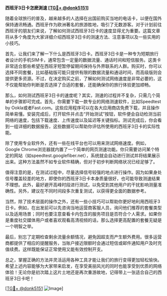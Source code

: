 **西班牙3日卡怎麽測速 [[TG💪+ @donk5151](https://t.me/s/donk5151)]**

随着全球旅行的普及，越来越多的人选择在出国前购买当地的电话卡，以便在国外保持通讯畅通。西班牙作为欧洲著名的旅游胜地，吸引了无数游客。对于计划前往西班牙的朋友们来说，了解如何测试西班牙3日卡的速度显得尤为重要。这篇文章将从多个角度为大家详细介绍西班牙3日卡的测速方法、注意事项以及一些实用的小技巧。

首先，让我们来了解一下什么是西班牙3日卡。西班牙3日卡是一种专为短期旅行者设计的手机SIM卡，通常包含一定量的数据流量、通话时间和短信服务。这类卡非常适合那些希望在西班牙短暂停留期间保持与外界联系的人群。购买时，你可以选择不同套餐，比如基础版可能只提供有限的数据流量和通话时间，而高级版则会提供更多资源。不过，在决定购买之前，了解如何测试网络速度是非常必要的，这不仅能帮助你判断是否选择了合适的套餐，还能确保你的旅行体验更加顺畅。

那么，如何测试西班牙3日卡的速度呢？其实，测速的过程并不复杂，只需几个简单的步骤即可完成。首先，你需要下载一款专业的网络测速软件，比如Speedtest by Ookla或者Fast.com。这些应用程序可以在各大应用商店免费下载，并且操作简单易懂。安装完成后，打开软件并点击“开始测试”按钮，软件便会自动检测当前网络的速度，包括下载速度、上传速度以及延迟等关键指标。测试完成后，你会看到一组详细的数据报告，这些数据可以帮助你评估所使用的西班牙3日卡的实际性能。

除了使用专业软件外，还有一些在线平台也可以用来测试网络速度。例如，Google Chrome浏览器就内置了一个简单的网页测速功能。你只需要访问某个特定的网站（如speedtest.googlefiber.net），系统就会自动进行测试并将结果展示出来。这种方法虽然不如专业软件精确，但对于初步判断网络状况已经足够了。

值得注意的是，在测试过程中，尽量选择信号较强的地点进行操作。因为如果身处信号覆盖较差的地方，即使你的西班牙3日卡本身质量很好，也可能导致测速结果不理想。此外，最好避开高峰时段进行测试，以免受到其他用户的干扰影响测量准确性。另外，建议在不同时间段多次重复测试，以获得更全面的数据参考。

当然，除了技术层面的操作之外，还有一些小技巧可以帮助你更好地利用西班牙3日卡。例如，在出发前可以先咨询当地运营商客服人员，询问他们推荐的套餐类型以及适用场景；同时也要注意查看卡内包含的服务项目是否符合个人需求。如果你是重度社交媒体用户或者喜欢观看高清视频的话，那么选择更高配置的套餐无疑是一个明智之举。

最后，别忘了定期检查剩余流量余额情况，避免因超支而产生额外费用。很多运营商都提供了相应的提醒服务，当账户接近限额时会通过短信或邮件通知用户及时充值续费。这样既能保证正常使用又能有效控制开支。

总之，掌握正确的方法并灵活运用各种工具才能让我们的旅行变得更加轻松愉快。希望上述内容能够为大家带来启发，在享受美丽风光的同时也能享受到优质的网络体验！无论你是初次踏上这片土地还是再次重游故地，记得带上一张适合自己的西班牙3日卡吧！

[[TG💪+ @donk5151](https://t.me/s/donk5151) ![Image](https://i.postimg.cc/rwNCRYN7/Snipaste-2025-04-30-17-27-05.png)]